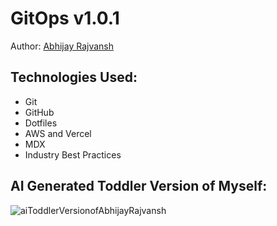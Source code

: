 # GitOps v1.0.1

Author: [Abhijay Rajvansh](https://x.com/rajvanshtwt)

## Technologies Used:

- Git
- GitHub
- Dotfiles
- AWS and Vercel
- MDX
- Industry Best Practices

## AI Generated Toddler Version of Myself:

![aiToddlerVersionofAbhijayRajvansh](https://www.abhijayrajvansh.com/_next/image?url=%2FaiToddlerVersionofAbhijay.webp&w=1920&q=75)